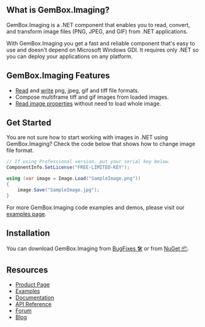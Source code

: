 ## What is GemBox.Imaging?

GemBox.Imaging is a .NET component that enables you to read, convert, and transform image files (PNG, JPEG, and GIF) from .NET applications.

With GemBox.Imaging you get a fast and reliable component that's easy to use and doesn't depend on Microsoft Windows GDI. It requires only .NET so you can deploy your applications on any platform.

## GemBox.Imaging Features

- [Read](https://www.gemboxsoftware.com/imaging/examples/c-sharp-vb-net-read-image/201) and [write](https://www.gemboxsoftware.com/imaging/examples/c-sharp-vb-net-write-image/202) png, jpeg, gif and tiff file formats.
- Compose multiframe tiff and gif images from loaded images.
- [Read image properties](https://www.gemboxsoftware.com/imaging/examples/c-sharp-vb-net-read-image/201) without need to load whole image.

## Get Started

You are not sure how to start working with images in .NET using GemBox.Imaging? Check the code below that shows how to change image file format.

```csharp
// If using Professional version, put your serial key below.
ComponentInfo.SetLicense("FREE-LIMITED-KEY");

using (var image = Image.Load("SampleImage.png"))
{
    image.Save("SampleImage.jpg");
}
```

For more GemBox.Imaging code examples and demos, please visit our [examples page](https://www.gemboxsoftware.com/imaging/examples/c-sharp-vb-net-imaging-library/101).

## Installation

You can download GemBox.Imaging from [BugFixes 🛠️](https://www.gemboxsoftware.com/imaging/downloads/bugfixes.html) or from [NuGet 📦](https://www.nuget.org/packages/GemBox.Imaging/).

## Resources

- [Product Page](https://www.gemboxsoftware.com/imaging)
- [Examples](https://www.gemboxsoftware.com/imaging/examples)
- [Documentation](https://www.gemboxsoftware.com/imaging/docs/introduction.html)
- [API Reference](https://www.gemboxsoftware.com/imaging/docs/GemBox.Imaging.html)
- [Forum](https://forum.gemboxsoftware.com/c/gembox-imaging/12)
- [Blog](https://www.gemboxsoftware.com/gembox-imaging)
